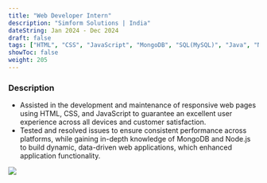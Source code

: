 ```yaml
---
title: "Web Developer Intern"
description: "Simform Solutions | India"
dateString: Jan 2024 - Dec 2024
draft: false
tags: ["HTML", "CSS", "JavaScript", "MongoDB", "SQL(MySQL)", "Java", "NodeJS"]
showToc: false
weight: 205
--- 
```


### Description

- Assisted in the development and maintenance of responsive web pages using HTML, CSS, and JavaScript to guarantee an
excellent user experience across all devices and customer satisfaction.
- Tested and resolved issues to ensure consistent performance across platforms, while gaining in-depth knowledge of
MongoDB and Node.js to build dynamic, data-driven web applications, which enhanced application functionality.

![](/simform-logo.png#center)